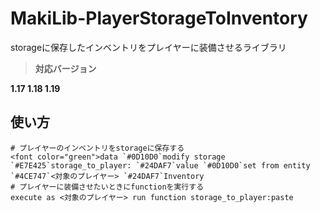 # MakiLib-PlayerStorageToInventory
storageに保存したインベントリをプレイヤーに装備させるライブラリ

> **対応バージョン**
> 
**1.17 1.18 1.19**

## 使い方

```
# プレイヤーのインベントリをstorageに保存する
<font color="green">data `#0D10D0`modify storage `#E7E425`storage_to_player: `#24DAF7`value `#0D10D0`set from entity `#4CE747`<対象のプレイヤー> `#24DAF7`Inventory
# プレイヤーに装備させたいときにfunctionを実行する
execute as <対象のプレイヤー> run function storage_to_player:paste
```
